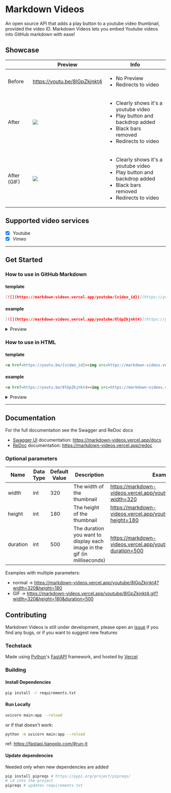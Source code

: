 # Markdown Videos

An open source API that adds a play button to a youtube video thumbnail, provided the video ID.
Markdown Videos lets you embed Youtube videos into GitHub markdown with ease!

## Showcase

||Preview|Info|
|--|--|--|
|Before|https://youtu.be/8lGpZkjnkt4|<ul><li>No Preview</li><li>Redirects to video</li></ul>|
|After|[![](https://markdown-videos.vercel.app/youtube/8lGpZkjnkt4)](https://youtu.be/8lGpZkjnkt4)|<ul><li>Clearly shows it's a youtube video</li><li>Play button and backdrop added</li><li>Black bars removed</li><li>Redirects to video</li></ul>|
|After (GIF)|[![](https://markdown-videos.vercel.app/youtube/8lGpZkjnkt4.gif)](https://youtu.be/8lGpZkjnkt4.gif)|<ul><li>Clearly shows it's a youtube video</li><li>Play button and backdrop added</li><li>Black bars removed</li><li>Redirects to video</li></ul>|


## Supported video services

- [x] Youtube
- [x] Vimeo

---
## Get Started

### How to use in GitHub Markdown

#### template

```markdown
[![](https://markdown-videos.vercel.app/youtube/{video_id})](https://youtu.be/{video_id})
```
#### example

```markdown
[![](https://markdown-videos.vercel.app/youtube/8lGpZkjnkt4)](https://youtu.be/8lGpZkjnkt4)
```

<details>
  <summary>Preview</summary>

  [![](https://markdown-videos.vercel.app/youtube/8lGpZkjnkt4)](https://youtu.be/8lGpZkjnkt4)
</details>

### How to use in HTML

#### template

```html
<a href=https://youtu.be/{video_id}><img src=https://markdown-videos.vercel.app/youtube/{video_id}></a></img>
```

#### example

```html
<a href=https://youtu.be/8lGpZkjnkt4><img src=https://markdown-videos.vercel.app/youtube/8lGpZkjnkt4></a></img>
```

<details>
  <summary>Preview</summary>

  <a href=https://youtu.be/8lGpZkjnkt4><img src=https://markdown-videos.vercel.app/youtube/8lGpZkjnkt4></a></img>
</details>

---
## Documentation
For the full documentation see the Swagger and ReDoc docs
- [Swagger UI](https://github.com/swagger-api/swagger-ui) documentation: <https://markdown-videos.vercel.app/docs>
- [ReDoc](https://github.com/Rebilly/ReDoc) documentation: <https://markdown-videos.vercel.app/redoc>
### Optional parameters
|Name     |Data Type |Default Value             |Description                                                              |Example                                                             |Availability               |
|---------|----------|--------------------------|-------------------------------------------------------------------------|--------------------------------------------------------------------|---------------------------|
|width    |int       |320                       |The width of the thumbnail                                               |https://markdown-videos.vercel.app/youtube/8lGpZkjnkt4?width=320    |All Endpoints              |
|height   |int       |180                       |The height of the thumbnail                                              |https://markdown-videos.vercel.app/youtube/8lGpZkjnkt4?height=180   |All Endpoints              |
|duration |int       |500                       |The duration you want to display each image in the gif (in milliseconds) |https://markdown-videos.vercel.app/youtube/8lGpZkjnkt4.gif?duration=500 |Endpoints ending with .gif |

Examples with multiple parameters:
- normal -> https://markdown-videos.vercel.app/youtube/8lGpZkjnkt4?width=320&height=180
- GIF -> https://markdown-videos.vercel.app/youtube/8lGpZkjnkt4.gif?width=320&height=180&duration=500

## Contributing

Markdown Videos is still under development, please open an [issue](https://github.com/Snailedlt/Markdown-Videos/issues) if you find any bugs, or if you want to suggest new features

### Techstack

Made using [Python](https://www.python.org/)'s [FastAPI](https://fastapi.tiangolo.com/) framework, and hosted by [Vercel](https://vercel.com/)

### Building

#### Install Dependencies

```sh
pip install -r requirements.txt
```

#### Run Locally

```sh
uvicorn main:app --reload
```

or if that doesn't work:

```sh
python -m uvicorn main:app --reload
```

ref: <https://fastapi.tiangolo.com/#run-it>

#### Update dependencies

Needed only when new dependencies are added

```sh
pip install pipreqs # https://pypi.org/project/pipreqs/
# cd into the project
pipreqs # updates requirements.txt
```

